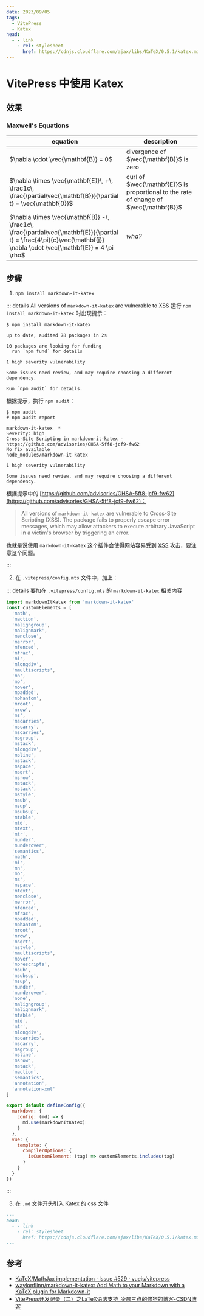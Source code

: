 ```yaml
---
date: 2023/09/05
tags: 
  - VitePress
  - Katex
head:
  - - link
    - rel: stylesheet
      href: https://cdnjs.cloudflare.com/ajax/libs/KaTeX/0.5.1/katex.min.css
---
```


# VitePress 中使用 Katex

## 效果

### Maxwell's Equations

| equation                                                                                                                                                                  | description                                                                            |
| ------------------------------------------------------------------------------------------------------------------------------------------------------------------------- | -------------------------------------------------------------------------------------- |
| $\nabla \cdot \vec{\mathbf{B}}  = 0$                                                                                                                                      | divergence of $\vec{\mathbf{B}}$ is zero                                               |
| $\nabla \times \vec{\mathbf{E}}\, +\, \frac1c\, \frac{\partial\vec{\mathbf{B}}}{\partial t}  = \vec{\mathbf{0}}$                                                          | curl of $\vec{\mathbf{E}}$ is proportional to the rate of change of $\vec{\mathbf{B}}$ |
| $\nabla \times \vec{\mathbf{B}} -\, \frac1c\, \frac{\partial\vec{\mathbf{E}}}{\partial t} = \frac{4\pi}{c}\vec{\mathbf{j}}    \nabla \cdot \vec{\mathbf{E}} = 4 \pi \rho$ | _wha?_                                                                                 |

## 步骤

1. `npm install markdown-it-katex`

::: details All versions of `markdown-it-katex` are vulnerable to XSS
运行 `npm install markdown-it-katex` 时出现提示：

```
$ npm install markdown-it-katex

up to date, audited 78 packages in 2s

10 packages are looking for funding
  run `npm fund` for details

1 high severity vulnerability

Some issues need review, and may require choosing a different dependency.

Run `npm audit` for details.
```

根据提示，执行 `npm audit`：

```
$ npm audit
# npm audit report

markdown-it-katex  *
Severity: high
Cross-Site Scripting in markdown-it-katex - https://github.com/advisories/GHSA-5ff8-jcf9-fw62
No fix available
node_modules/markdown-it-katex

1 high severity vulnerability

Some issues need review, and may require choosing a different dependency.
```

根据提示中的 [https://github.com/advisories/GHSA-5ff8-jcf9-fw62](https://github.com/advisories/GHSA-5ff8-jcf9-fw62)：

> All versions of `markdown-it-katex` are vulnerable to Cross-Site Scripting (XSS). The package fails to properly escape error messages, which may allow attackers to execute arbitrary JavaScript in a victim's browser by triggering an error.

也就是说使用 `markdown-it-katex` 这个插件会使得网站容易受到 [XSS](https://en.wikipedia.org/wiki/Cross-site_scripting) 攻击，要注意这个问题。

:::

2. 在 `.vitepress/config.mts` 文件中，加上：

::: details 要加在 `.vitepress/config.mts` 的 `markdown-it-katex` 相关内容

```js
import markdownItKatex from 'markdown-it-katex'
const customElements = [
  'math',
  'maction',
  'maligngroup',
  'malignmark',
  'menclose',
  'merror',
  'mfenced',
  'mfrac',
  'mi',
  'mlongdiv',
  'mmultiscripts',
  'mn',
  'mo',
  'mover',
  'mpadded',
  'mphantom',
  'mroot',
  'mrow',
  'ms',
  'mscarries',
  'mscarry',
  'mscarries',
  'msgroup',
  'mstack',
  'mlongdiv',
  'msline',
  'mstack',
  'mspace',
  'msqrt',
  'msrow',
  'mstack',
  'mstack',
  'mstyle',
  'msub',
  'msup',
  'msubsup',
  'mtable',
  'mtd',
  'mtext',
  'mtr',
  'munder',
  'munderover',
  'semantics',
  'math',
  'mi',
  'mn',
  'mo',
  'ms',
  'mspace',
  'mtext',
  'menclose',
  'merror',
  'mfenced',
  'mfrac',
  'mpadded',
  'mphantom',
  'mroot',
  'mrow',
  'msqrt',
  'mstyle',
  'mmultiscripts',
  'mover',
  'mprescripts',
  'msub',
  'msubsup',
  'msup',
  'munder',
  'munderover',
  'none',
  'maligngroup',
  'malignmark',
  'mtable',
  'mtd',
  'mtr',
  'mlongdiv',
  'mscarries',
  'mscarry',
  'msgroup',
  'msline',
  'msrow',
  'mstack',
  'maction',
  'semantics',
  'annotation',
  'annotation-xml'
]

export default defineConfig({
  markdown: {
    config: (md) => {
      md.use(markdownItKatex)
    }
  },
  vue: {
    template: {
      compilerOptions: {
        isCustomElement: (tag) => customElements.includes(tag)
      }
    }
  }
})

```

:::

3. 在 `.md` 文件开头引入 Katex 的 css 文件

```md
---
head:
  - - link
    - rel: stylesheet
      href: https://cdnjs.cloudflare.com/ajax/libs/KaTeX/0.5.1/katex.min.css
---
```

## 参考

- [KaTeX/MathJax implementation · Issue #529 · vuejs/vitepress](https://github.com/vuejs/vitepress/issues/529#issuecomment-1151186631)
- [waylonflinn/markdown-it-katex: Add Math to your Markdown with a KaTeX plugin for Markdown-it](https://github.com/waylonflinn/markdown-it-katex)
- [VitePress开发记录（二）之LaTeX语法支持_凌晨三点的修狗的博客-CSDN博客](https://blog.csdn.net/weixin_43837483/article/details/132517579)
